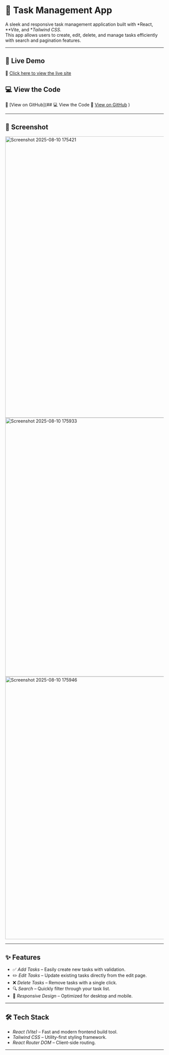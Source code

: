 # 📝 Task Management App

A sleek and responsive task management application built with *React, **Vite, and **Tailwind CSS*.  
This app allows users to create, edit, delete, and manage tasks efficiently with search and pagination features.

---

## 🚀 Live Demo
🔗 [Click here to view the live site](task-management-app-kappa-henna.vercel.app)
## 💻 View the Code
📂 [View on GitHub](## 💻 View the Code
📂 [View on GitHub](https://github.com/YOUR_USERNAME/YOUR_REPO_NAME)
)

---

## 📸 Screenshot
<img width="1864" height="892" alt="Screenshot 2025-08-10 175421" src="https://github.com/user-attachments/assets/bfb4c557-d1c8-40fa-84e0-f96448496a96" />
<img width="1918" height="821" alt="Screenshot 2025-08-10 175933" src="https://github.com/user-attachments/assets/fedd2b4e-0d38-4b6a-b989-a30d1f232c6f" />
<img width="1753" height="833" alt="Screenshot 2025-08-10 175946" src="https://github.com/user-attachments/assets/b703b107-49b9-493d-b22a-ef253a1f6400" />



---

## ✨ Features
- ✅ *Add Tasks* – Easily create new tasks with validation.
- ✏️ *Edit Tasks* – Update existing tasks directly from the edit page.
- ❌ *Delete Tasks* – Remove tasks with a single click.
- 🔍 *Search* – Quickly filter through your task list.
- 📱 *Responsive Design* – Optimized for desktop and mobile.

---

## 🛠 Tech Stack
- *React (Vite)* – Fast and modern frontend build tool.
- *Tailwind CSS* – Utility-first styling framework.
- *React Router DOM* – Client-side routing.
  
---

